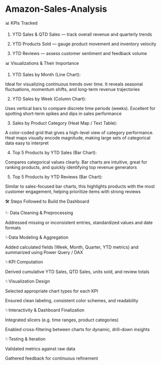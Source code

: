 # Amazon-Sales-Analysis

📊 KPIs Tracked



1. YTD Sales & QTD Sales — track overall revenue and quarterly trends

2. YTD Products Sold — gauge product movement and inventory velocity

3. YTD Reviews — assess customer sentiment and feedback volume



📊 Visualizations & Their Importance



1. YTD Sales by Month (Line Chart):

Ideal for visualizing continuous trends over time. It reveals seasonal fluctuations, momentum shifts, and long-term revenue trajectories



2. YTD Sales by Week (Column Chart):

Uses vertical bars to compare discrete time periods (weeks). Excellent for spotting short-term spikes and dips in sales performance 



3. Sales by Product Category (Heat Map / Text Table):

A color-coded grid that gives a high-level view of category performance. Heat maps visually encode magnitude, making large sets of categorical data easy to interpret



4. Top 5 Products by YTD Sales (Bar Chart):

Compares categorical values clearly. Bar charts are intuitive, great for ranking products, and quickly identifying top revenue generators



5. Top 5 Products by YTD Reviews (Bar Chart):

 Similar to sales-focused bar charts, this highlights products with the most customer engagement, helping prioritize items with strong reviews



🛠️ Steps Followed to Build the Dashboard



✨ Data Cleaning & Preprocessing

Addressed missing or inconsistent entries, standardized values and date formats

✨Data Modeling & Aggregation

Added calculated fields (Week, Month, Quarter, YTD metrics) and summarized using Power Query / DAX

✨KPI Computation

Derived cumulative YTD Sales, QTD Sales, units sold, and review totals

✨Visualization Design

Selected appropriate chart types for each KPI

Ensured clean labeling, consistent color schemes, and readability

✨Interactivity & Dashboard Finalization

Integrated slicers (e.g. time ranges, product categories)

Enabled cross-filtering between charts for dynamic, drill-down insights

✨Testing & Iteration

Validated metrics against raw data

Gathered feedback for continuous refinement
